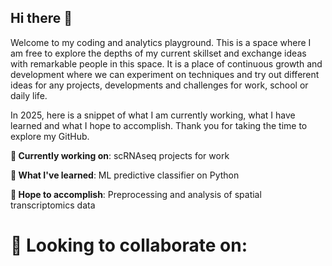 ## Hi there 👋

Welcome to my coding and analytics playground. This is a space where I am free to explore the depths of my current skillset and exchange ideas with remarkable people in this space. It is a place of continuous growth and development where we can experiment on techniques and try out different ideas for any projects, developments and challenges for work, school or daily life. 

In 2025, here is a snippet of what I am currently working, what I have learned and what I hope to accomplish. Thank you for taking the time to explore my GitHub. 

**🤔 Currently working on**: scRNAseq projects for work

**🌱 What I've learned**: ML predictive classifier on Python

**🔭 Hope to accomplish**: Preprocessing and analysis of spatial transcriptomics data

# **👯 Looking to collaborate on**:

<!--
**kendrix10/kendrix10** is a ✨ _special_ ✨ repository because its `README.md` (this file) appears on your GitHub profile.

Here are some ideas to get you started:

- 🔭 I’m currently working on ...
- 🌱 I’m currently learning ...
- 👯 I’m looking to collaborate on ...
- 🤔 I’m looking for help with ...
- 💬 Ask me about ...
- 📫 How to reach me: ...
- 😄 Pronouns: ...
- ⚡ Fun fact: ...
-->
